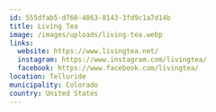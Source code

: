 ```yaml
---
id: 555dfab5-d760-4863-8143-3fd9c1a7d14b
title: Living Tea
image: /images/uploads/living-tea.webp
links:
  website: https://www.livingtea.net/
  instagram: https://www.instagram.com/livingtea/
  facebook: https://www.facebook.com/livingtea/
location: Telluride
municipality: Colorado
country: United States
---
```

